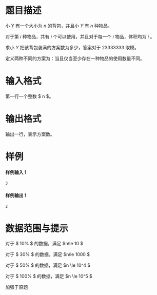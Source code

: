 
# 题目描述

小 Y 有一个大小为 $n$ 的背包，并且小 $Y$ 有 $n$ 种物品。

对于第 $i$ 种物品，共有 $i$ 个可以使用，并且对于每一个 $i$ 物品，体积均为 $i$ 。

求小 $Y$ 把该背包装满的方案数为多少，答案对于 $23333333$ 取模。

定义两种不同的方案为：当且仅当至少存在一种物品的使用数量不同。

# 输入格式

第一行一个整数 $ n $。  

# 输出格式

输出一行，表示方案数。

# 样例

#### 样例输入 1
```plain
3
```

#### 样例输出 1
```plain
2
```

# 数据范围与提示

对于 $ 10\% $ 的数据，满足 $n\le 10 $ 

对于 $ 30\% $ 的数据，满足 $n\le 1000 $ 

对于 $ 50\% $ 的数据，满足 $n \le 10^4 $ 

对于 $ 100\% $ 的数据，满足 $n \le 10^5 $

加强于原题

